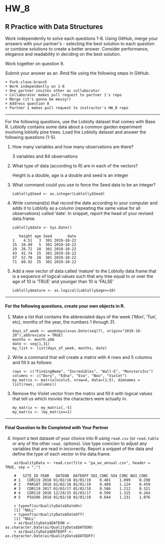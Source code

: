 # HW_8
## R Practice with Data Structures

Work independently to solve each questions 1-8. Using GitHub, merge your answers with your partner's - selecting the best solution to each question or combine solutions to create a better answer.  Consider performance, elegance and readability in deciding on the best solution.

Work together on question 9.

Submit your answer as an .Rmd file using the following steps in GitHub:  

    + Fork-clone-branch 
    + Work independently on 1-8  
    + One partner invites other as collaborator  
    + Collaborator makes pull request to partner 1's repo  
    + Merge (it's gonna be messy!)  
    + Address question 8 
    + Partner 1 makes pull request to instructor's HW_8 repo  

***
For the following questions, use the Loblolly dataset that comes with Base R. Loblolly contains some data about a common garden experiment involving loblolly pine trees. Load the Loblolly dataset and answer the following questions (1-5).

1.  How many variables and how many observations are there? 
    
    3 variables and 84 observations

2.  What type of data (according to R) are in each of the vectors?
    
    Height is a double, age is a double and seed is an integer

3.  What command could you use to force the Seed data to be an integer?
    
    `Loblolly$Seed <- as.integer(Loblolly$Seed)`

4.  Write command(s) that record the date according to your computer and
    adds it to Loblolly as a column (repeating the same value for all
    observations) called ‘date’. In snippet, report the head of your
    revised data.frame.
    
    `Loblolly$date <- Sys.Date()`
    ```
       height age Seed       date
    1    4.51   3  301 2019-10-22
    15  10.89   5  301 2019-10-22
    29  28.72  10  301 2019-10-22
    43  41.74  15  301 2019-10-22
    57  52.70  20  301 2019-10-22
    71  60.92  25  301 2019-10-22
    ```

5.  Add a new vector of data called ‘mature’ to the Loblolly data.frame
    that is a sequence of logical values such that any tree equal to or
    over the age of 10 is ‘TRUE’ and younger than 10 is ‘FALSE’
    
    `Loblolly$mature <- as.logical(Loblolly$age>=10)`

------------------------------------------------------------------------
#### For the following questions, create your own objects in R.

1.  Make a list that contains the abbreviated days of the week (‘Mon’,
    ‘Tue’, etc), months of the year, the numbers 1 through 31.
    ```
    days_of_week <- weekdays(x=as.Date(seq(7), origin="2019-10-20"),abbreviate = TRUE)
    months <- month.abb
    date <- seq(1,31)
    my_list <- list(days_of_week, months, date)
    ```

2.  Write a command that will create a matrix with 4 rows and 5 columns
    and fill it as follows:
    ```
    rows <- c("FindingNemo", "Incredibles", "Wall-E", "MonstersInc")
    columns <- c("Dory", "Edna", "Eva", "Boo", "Violet")
    my_matrix <- matrix(ncol=5, nrow=4, data=(1:5), dimnames = list(rows, columns))
    ```

3. Remove the Violet vector from the matrix and fill it with logical values that tell us which movies the characters were actually in.
    ```
    my_matrix <- my_matrix[,-5]
    my_matrix <- (my_matrix==1)
    ```
    
***
#### Final Question to Be Completed with Your Partner
4. Import a text dataset of your choice into R using `read.csv` (or `read.table` or any of the other `read.` options). Use type coercion to adjust any variables that are read in incorrectly.  Report a snippet of the data and define the type of each vector in the data.frame.

```
    airQualityData <- read.csv(file = "pa_wv_annual.csv", header = TRUE, sep = ",")
    
    #   SITE_ID YEAR   DATEON  DATEOFF SO2_CONC SO4_CONC NO3_CONC
    # 1   CDR119 2018 01/02/18 01/01/19    0.401    1.099    0.298
    # 2   PAR107 2018 01/02/18 01/01/19    0.489    1.124    0.459
    # 3   CDR119 2017 01/03/17 01/02/18    0.586    1.212    0.321
    # 4   CDR119 2016 12/29/15 01/03/17    0.599    1.325    0.264
    # 5   PSU106 2018 01/02/18 01/01/19    0.644    1.231    1.076
    
    > typeof(airQualityData$DateOn)
    [1] "NULL"
    > typeof(airQualityData$DateOff)
    [1] "NULL"
    > airQualityData$DATEON <- as.character.Date(airQualityData$DATEON)
    > airQualityData$DATEOFF <- as.character.Date(airQualityData$DATEOFF)
    ```

